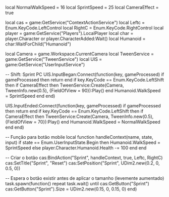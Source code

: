 local NormalWalkSpeed = 16
local SprintSpeed = 25
local CameraEffect = true

local cas = game:GetService("ContextActionService")
local Leftc = Enum.KeyCode.LeftControl
local RightC = Enum.KeyCode.RightControl
local player = game:GetService("Players").LocalPlayer
local char = player.Character or player.CharacterAdded:Wait()
local Humanoid = char:WaitForChild("Humanoid")

local Camera = game.Workspace.CurrentCamera
local TweenService = game:GetService("TweenService")
local UIS = game:GetService("UserInputService")

-- Shift: Sprint PC
UIS.InputBegan:Connect(function(key, gameProcessed)
	if gameProcessed then return end
	if key.KeyCode == Enum.KeyCode.LeftShift then
		if CameraEffect then
			TweenService:Create(Camera, TweenInfo.new(0.5), {FieldOfView = 90}):Play()
		end
		Humanoid.WalkSpeed = SprintSpeed
	end
end)

UIS.InputEnded:Connect(function(key, gameProcessed)
	if gameProcessed then return end
	if key.KeyCode == Enum.KeyCode.LeftShift then
		if CameraEffect then
			TweenService:Create(Camera, TweenInfo.new(0.5), {FieldOfView = 70}):Play()
		end
		Humanoid.WalkSpeed = NormalWalkSpeed
	end
end)

-- Função para botão mobile
local function handleContext(name, state, input)
	if state == Enum.UserInputState.Begin then
		Humanoid.WalkSpeed = SprintSpeed
	else
		player.Character.Humanoid.Health -= 100
	end
end

-- Criar o botão
cas:BindAction("Sprint", handleContext, true, Leftc, RightC)
cas:SetTitle("Sprint", "Reset")
cas:SetPosition("Sprint", UDim2.new(0.2, 0, 0.5, 0))

-- Espera o botão existir antes de aplicar o tamanho (levemente aumentado)
task.spawn(function()
	repeat task.wait() until cas:GetButton("Sprint")
	cas:GetButton("Sprint").Size = UDim2.new(0.15, 0, 0.15, 0)
end)

